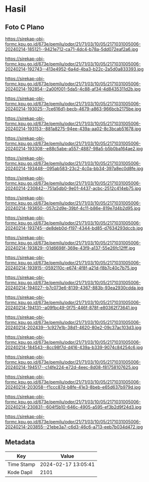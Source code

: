 # Hasil

## Foto C Plano

https://sirekap-obj-formc.kpu.go.id/673e/pemilu/pdpr/21/71/03/10/05/2171031005006-20240214-185121--9421e712-ca71-4dc4-b78a-5dd072eaf2a6.jpg

https://sirekap-obj-formc.kpu.go.id/673e/pemilu/pdpr/21/71/03/10/05/2171031005006-20240214-192743--413e4952-6a4d-4ba3-b22c-2a5d0a833393.jpg

https://sirekap-obj-formc.kpu.go.id/673e/pemilu/pdpr/21/71/03/10/05/2171031005006-20240214-192854--2a00f001-5da5-4c88-af34-4d8435311d2b.jpg

https://sirekap-obj-formc.kpu.go.id/673e/pemilu/pdpr/21/71/03/10/05/2171031005006-20240214-193025--7ce616d1-becb-4679-a863-966bcb2175be.jpg

https://sirekap-obj-formc.kpu.go.id/673e/pemilu/pdpr/21/71/03/10/05/2171031005006-20240214-193153--881a8275-94ee-439a-aa02-8c3bcab51678.jpg

https://sirekap-obj-formc.kpu.go.id/673e/pemilu/pdpr/21/71/03/10/05/2171031005006-20240214-193308--e88c5abe-a557-4887-98a5-b5b0ba164ae2.jpg

https://sirekap-obj-formc.kpu.go.id/673e/pemilu/pdpr/21/71/03/10/05/2171031005006-20240214-193448--095ab583-23c2-4c0a-bb34-397a8ec0d8fe.jpg

https://sirekap-obj-formc.kpu.go.id/673e/pemilu/pdpr/21/71/03/10/05/2171031005006-20240214-230842--751a5db0-9e01-4437-acbc-2512c414eb75.jpg

https://sirekap-obj-formc.kpu.go.id/673e/pemilu/pdpr/21/71/03/10/05/2171031005006-20240214-193650--057c2d9e-39bf-4c11-b86e-819e7d4b2d95.jpg

https://sirekap-obj-formc.kpu.go.id/673e/pemilu/pdpr/21/71/03/10/05/2171031005006-20240214-193745--de8deb0d-f197-4344-bd85-d7634293dccb.jpg

https://sirekap-obj-formc.kpu.go.id/673e/pemilu/pdpr/21/71/03/10/05/2171031005006-20240214-193829--01d6698f-369e-43f9-a137-55e26fc12fff.jpg

https://sirekap-obj-formc.kpu.go.id/673e/pemilu/pdpr/21/71/03/10/05/2171031005006-20240214-193915--0592110c-e674-4f8f-a21d-f8b7c40c7b75.jpg

https://sirekap-obj-formc.kpu.go.id/673e/pemilu/pdpr/21/71/03/10/05/2171031005006-20240214-194027--b7c073e6-8139-4367-883b-93ea2930cdda.jpg

https://sirekap-obj-formc.kpu.go.id/673e/pemilu/pdpr/21/71/03/10/05/2171031005006-20240214-194131--a09fbc49-0f75-446f-878f-e80362f73641.jpg

https://sirekap-obj-formc.kpu.go.id/673e/pemilu/pdpr/21/71/03/10/05/2171031005006-20240214-202439--1c927e1b-38d1-4620-80e2-09c37ac103d3.jpg

https://sirekap-obj-formc.kpu.go.id/673e/pemilu/pdpr/21/71/03/10/05/2171031005006-20240214-184543--8cc98f7d-d416-439a-b339-9074c84254c6.jpg

https://sirekap-obj-formc.kpu.go.id/673e/pemilu/pdpr/21/71/03/10/05/2171031005006-20240214-194517--c14fe224-e72d-4eec-8d08-f81758107625.jpg

https://sirekap-obj-formc.kpu.go.id/673e/pemilu/pdpr/21/71/03/10/05/2171031005006-20240214-203058--f1ccc87d-b8fe-41e3-8beb-e65d637b979d.jpg

https://sirekap-obj-formc.kpu.go.id/673e/pemilu/pdpr/21/71/03/10/05/2171031005006-20240214-230831--604f5b10-646c-4905-a595-ef3b2d9f24d3.jpg

https://sirekap-obj-formc.kpu.go.id/673e/pemilu/pdpr/21/71/03/10/05/2171031005006-20240214-203855--21ebe3a7-c6d3-46c6-a713-eeb7b034d472.jpg


## Metadata

| Key        | Value               |
| ---------- | ------------------- |
| Time Stamp | 2024-02-17 13:05:41 |
| Kode Dapil | 2101                |



